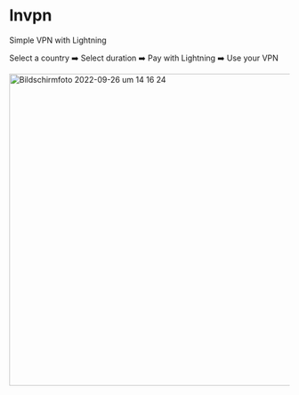 # lnvpn
Simple VPN with Lightning

Select a country ➡️ Select duration ➡️ Pay with Lightning ➡️ Use your VPN


<img width="561" alt="Bildschirmfoto 2022-09-26 um 14 16 24" src="https://user-images.githubusercontent.com/48626097/192273838-5a88c924-8ef0-49d3-bd3e-877fafe7973f.png">
